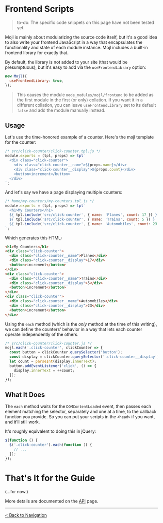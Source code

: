 # Frontend Scripts

> to-do: The specific code snippets on this page have not been tested yet.

Mojl is mainly about modularizing the source code itself, but it's a good idea to also write your frontend JavaScript in a way that encapsulates the functionality and state of each module instance. Mojl includes a built-in frontend library for exactly that.

By default, the library is not added to your site (that would be presumptuous), but it's easy to add via the `useFrontendLibrary` option:

```javascript
new Mojl({
  useFrontendLibrary: true,
});
```

> This causes the module `node_modules/mojl/frontend` to be added as the first module in the first (or only) collation. If you want it in a different collation, you can leave `useFrontendLibrary` set to its default `false` and add the module manually instead.

## Usage

Let's use the time-honored example of a counter. Here's the mojl template for the counter:

```javascript
/* src/click-counter/click-counter.tpl.js */
module.exports = (tpl, props) => tpl`
  <div class="click-counter">
    <div class="click-counter__name">${props.name}</div>
    <div class="click-counter__display">${props.count}</div>
    <button>increment</button>
  </div>
`;
```

And let's say we have a page displaying multiple counters:

```javascript
/* home/my-counters/my-counters.tpl.js */
module.exports = (tpl, props) => tpl`
  <h1>My Counters</h1>
  ${ tpl.include('src/click-counter', { name: 'Planes', count: 17 }) }
  ${ tpl.include('src/click-counter', { name: 'Trains', count: 5 }) }
  ${ tpl.include('src/click-counter', { name: 'Automobiles', count: 23 }) }
`;
```

Which generates this HTML:

```html
<h1>My Counters</h1>
<div class="click-counter">
  <div class="click-counter__name">Planes</div>
  <div class="click-counter__display">17</div>
  <button>increment</button>
</div>
<div class="click-counter">
  <div class="click-counter__name">Trains</div>
  <div class="click-counter__display">5</div>
  <button>increment</button>
</div>
<div class="click-counter">
  <div class="click-counter__name">Automobiles</div>
  <div class="click-counter__display">23</div>
  <button>increment</button>
</div>
```

Using the `each` method (which is the *only* method at the time of this writing), we can define the counters' behavior in a way that lets each counter operate independently of the others.

```javascript
/* src/click-counter/click-counter.js */
mojl.each('.click-counter', clickCounter => {
  const button = clickCounter.querySelector('button');
  const display = clickCounter.querySelector('.click-counter__display');
  let count = parseInt(display.innerText);
  button.addEventListener('click', () => {
    display.innerText = ++count;
  });
});
```

## What It Does

The `each` method waits for the `DOMContentLoaded` event, then passes each element matching the selector, separately and one at a time, to the callback function you provide. So you can put your scripts in the `<head>` if you want, and it'll still work.

It's roughly equivalent to doing this in jQuery:

```javascript
$(function () {
  $('.click-counter').each(function () {
    // ...
  });
});
```


# That's It for the Guide

(...for now.)

More details are documented on the [API](api.md) page.


---

[< Back to Navigation](index.md#navigation)